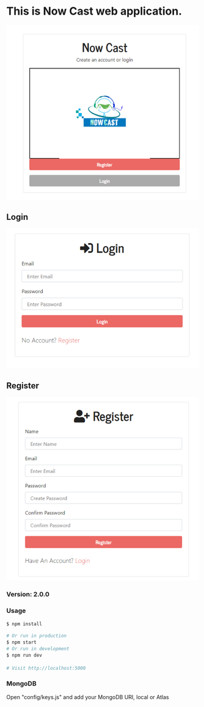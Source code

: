

# This is Now Cast web application.
![](welcomenow.PNG)

## Login
![](login_page.PNG)

## Register
![](register.PNG)

### Version: 2.0.0

### Usage

```sh
$ npm install
```

```sh
# Or run in production
$ npm start
# Or run in development
$ npm run dev

# Visit http://localhost:5000
```

### MongoDB

Open "config/keys.js" and add your MongoDB URI, local or Atlas

